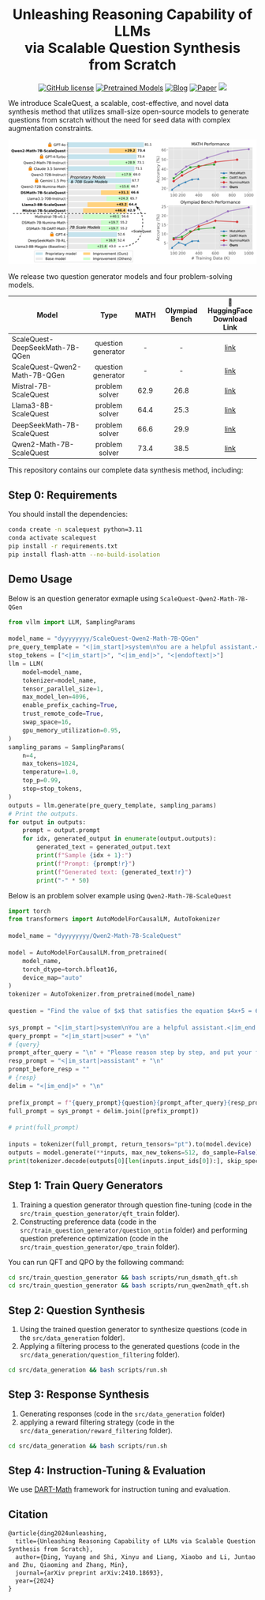 <p align="center">
<h1 align="center">Unleashing Reasoning Capability of LLMs<br>via Scalable Question Synthesis from Scratch</h1>

<p align="center">
    <a href="https://github.com/yyDing1/ScaleQuest/blob/main/LICENSE"><img alt="GitHub license" src="https://img.shields.io/github/license/yyDing1/ScaleQuest"></a>
    <a href="https://huggingface.co/collections/dyyyyyyyy/scalequest-670a7dc2623c91990f28913b"><img alt="Pretrained Models" src="https://img.shields.io/badge/🤗 HuggingFace-Data & Models-green"></a>
    <a href="https://scalequest.github.io/"><img alt="Blog" src="https://img.shields.io/badge/📒-Blog Post-blue"></a>
    <a href="https://arxiv.org/abs/2410.18693"><img alt="Paper" src="https://img.shields.io/badge/📄-Paper-orange"></a>
    <a href="https://opennlg.cn/"><img src="https://img.shields.io/badge/Organization-OpenNLG%20Group-blueviolet"></a>
</p>

We introduce ScaleQuest, a scalable, cost-effective, and novel data synthesis method that utilizes small-size open-source models to generate questions from scratch without the need for seed data with complex augmentation constraints.

![](img/results.png)

We release two question generator models and four problem-solving models.

| Model | Type | MATH | Olympiad Bench | 🤗 HuggingFace<br />Download Link |
| - | :-: | :-: | :-: | :-: |
| ScaleQuest-DeepSeekMath-7B-QGen | question generator | - | - | [link](https://huggingface.co/dyyyyyyyy/ScaleQuest-DeepSeekMath-7B-QGen)
| ScaleQuest-Qwen2-Math-7B-QGen | question generator | - | - | [link](https://huggingface.co/dyyyyyyyy/ScaleQuest-Qwen2-Math-7B-QGen)
| Mistral-7B-ScaleQuest | problem solver | 62.9 | 26.8 | [link](https://huggingface.co/dyyyyyyyy/Mistral-7B-ScaleQuest) |
| Llama3-8B-ScaleQuest | problem solver | 64.4 | 25.3 | [link](https://huggingface.co/dyyyyyyyy/Llama3-8B-ScaleQuest) |
| DeepSeekMath-7B-ScaleQuest | problem solver | 66.6 | 29.9 | [link](https://huggingface.co/dyyyyyyyy/DeepSeekMath-7B-ScaleQuest) |
| Qwen2-Math-7B-ScaleQuest | problem solver | 73.4 | 38.5 | [link](https://huggingface.co/dyyyyyyyy/Qwen2-Math-7B-ScaleQuest) |

This repository contains our complete data synthesis method, including:

## Step 0: Requirements

You should install the dependencies:

```bash
conda create -n scalequest python=3.11
conda activate scalequest
pip install -r requirements.txt
pip install flash-attn --no-build-isolation
```


## Demo Usage

Below is an question generator exmaple using `ScaleQuest-Qwen2-Math-7B-QGen`
```python
from vllm import LLM, SamplingParams

model_name = "dyyyyyyyy/ScaleQuest-Qwen2-Math-7B-QGen"
pre_query_template = "<|im_start|>system\nYou are a helpful assistant.<|im_end|>\n<|im_start|>user\n"
stop_tokens = ["<|im_start|>", "<|im_end|>", "<|endoftext|>"]
llm = LLM(
    model=model_name,
    tokenizer=model_name,
    tensor_parallel_size=1,
    max_model_len=4096,
    enable_prefix_caching=True,
    trust_remote_code=True,
    swap_space=16,
    gpu_memory_utilization=0.95,
)
sampling_params = SamplingParams(
    n=4,
    max_tokens=1024,
    temperature=1.0,
    top_p=0.99,
    stop=stop_tokens,
)
outputs = llm.generate(pre_query_template, sampling_params)
# Print the outputs.
for output in outputs:
    prompt = output.prompt
    for idx, generated_output in enumerate(output.outputs):
        generated_text = generated_output.text
        print(f"Sample {idx + 1}:")
        print(f"Prompt: {prompt!r}")
        print(f"Generated text: {generated_text!r}")
        print("-" * 50)
```

Below is an problem solver example using `Qwen2-Math-7B-ScaleQuest`

```python
import torch
from transformers import AutoModelForCausalLM, AutoTokenizer

model_name = "dyyyyyyyy/Qwen2-Math-7B-ScaleQuest"

model = AutoModelForCausalLM.from_pretrained(
    model_name,
    torch_dtype=torch.bfloat16,
    device_map="auto"
)
tokenizer = AutoTokenizer.from_pretrained(model_name)

question = "Find the value of $x$ that satisfies the equation $4x+5 = 6x+7$."

sys_prompt = "<|im_start|>system\nYou are a helpful assistant.<|im_end|>\n"
query_prompt = "<|im_start|>user" + "\n"
# {query}
prompt_after_query = "\n" + "Please reason step by step, and put your final answer within \\boxed{}.<|im_end|>" + "\n"
resp_prompt = "<|im_start|>assistant" + "\n"
prompt_before_resp = ""
# {resp}
delim = "<|im_end|>" + "\n"

prefix_prompt = f"{query_prompt}{question}{prompt_after_query}{resp_prompt}{prompt_before_resp}".rstrip(" ")
full_prompt = sys_prompt + delim.join([prefix_prompt])

# print(full_prompt)

inputs = tokenizer(full_prompt, return_tensors="pt").to(model.device)
outputs = model.generate(**inputs, max_new_tokens=512, do_sample=False)
print(tokenizer.decode(outputs[0][len(inputs.input_ids[0]):], skip_special_tokens=True))
```

## Step 1: Train Query Generators

1. Training a question generator through question fine-tuning (code in the `src/train_question_generator/qft_train` folder).
2. Constructing preference data (code in the `src/train_question_generator/question_optim` folder) and performing question preference optimization (code in the `src/train_question_generator/qpo_train` folder).

You can run QFT and QPO by the following command:

```bash
cd src/train_question_generator && bash scripts/run_dsmath_qft.sh
cd src/train_question_generator && bash scripts/run_qwen2math_qft.sh
```

## Step 2: Question Synthesis

1. Using the trained question generator to synthesize questions (code in the `src/data_generation` folder).
2. Applying a filtering process to the generated questions (code in the `src/data_generation/question_filtering` folder).

```bash
cd src/data_generation && bash scripts/run.sh
```

## Step 3: Response Synthesis

1. Generating responses (code in the `src/data_generation` folder)
2. applying a reward filtering strategy (code in the `src/data_generation/reward_filtering` folder).

```bash
cd src/data_generation && bash scripts/run.sh
```

## Step 4: Instruction-Tuning & Evaluation

We use [DART-Math](https://github.com/hkust-nlp/dart-math) framework for instruction tuning and evaluation.

## Citation

```
@article{ding2024unleashing,
  title={Unleashing Reasoning Capability of LLMs via Scalable Question Synthesis from Scratch},
  author={Ding, Yuyang and Shi, Xinyu and Liang, Xiaobo and Li, Juntao and Zhu, Qiaoming and Zhang, Min},
  journal={arXiv preprint arXiv:2410.18693},
  year={2024}
}
```

